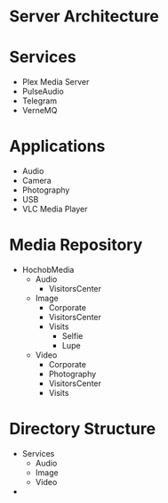 # Server Architecture

# Services

- Plex Media Server
- PulseAudio
- Telegram
- VerneMQ

# Applications

- Audio
- Camera
- Photography
- USB
- VLC Media Player

# Media Repository

- HochobMedia
  - Audio
    - VisitorsCenter
  - Image
    - Corporate
    - VisitorsCenter
    - Visits
      - Selfie
      - Lupe
  - Video
    - Corporate
    - Photography
    - VisitorsCenter
    - Visits

# Directory Structure

- Services
  - Audio
  - Image
  - Video
- 